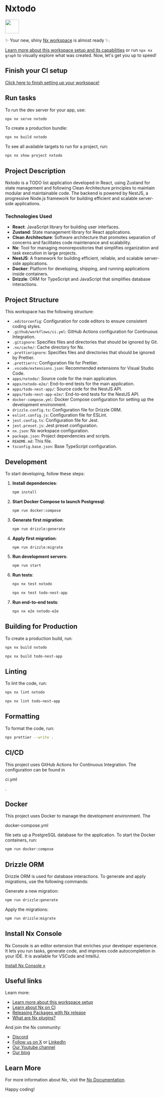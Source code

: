 # Nxtodo

<a alt="Nx logo" href="https://nx.dev" target="_blank" rel="noreferrer"><img src="https://raw.githubusercontent.com/nrwl/nx/master/images/nx-logo.png" width="45"></a>

✨ Your new, shiny [Nx workspace](https://nx.dev) is almost ready ✨.

[Learn more about this workspace setup and its capabilities](https://nx.dev/getting-started/tutorials/react-monorepo-tutorial?utm_source=nx_project&amp;utm_medium=readme&amp;utm_campaign=nx_projects) or run `npx nx graph` to visually explore what was created. Now, let's get you up to speed!

## Finish your CI setup

[Click here to finish setting up your workspace!](https://cloud.nx.app/connect/8xdbFBMw5N)

## Run tasks

To run the dev server for your app, use:

```sh
npx nx serve nxtodo
```

To create a production bundle:

```sh
npx nx build nxtodo
```

To see all available targets to run for a project, run:

```sh
npx nx show project nxtodo
```

## Project Description

Nxtodo is a TODO list application developed in React, using Zustand for state management and following Clean Architecture principles to maintain modular and maintainable code. The backend is powered by NestJS, a progressive Node.js framework for building efficient and scalable server-side applications.

### Technologies Used

- **React**: JavaScript library for building user interfaces.
- **Zustand**: State management library for React applications.
- **Clean Architecture**: Software architecture that promotes separation of concerns and facilitates code maintenance and scalability.
- **Nx**: Tool for managing monorepositories that simplifies organization and task execution in large projects.
- **NestJS**: A framework for building efficient, reliable, and scalable server-side applications.
- **Docker**: Platform for developing, shipping, and running applications inside containers.
- **Drizzle**: ORM for TypeScript and JavaScript that simplifies database interactions.

## Project Structure

This workspace has the following structure:

- `.editorconfig`: Configuration for code editors to ensure consistent coding styles.
- `.github/workflows/ci.yml`: GitHub Actions configuration for Continuous Integration.
- `.gitignore`: Specifies files and directories that should be ignored by Git.
- `.nx/cache/`: Cache directory for Nx.
- `.prettierignore`: Specifies files and directories that should be ignored by Prettier.
- `.prettierrc`: Configuration file for Prettier.
- `.vscode/extensions.json`: Recommended extensions for Visual Studio Code.
- `apps/nxtodo/`: Source code for the main application.
- `apps/nxtodo-e2e/`: End-to-end tests for the main application.
- `apps/todo-nest-app/`: Source code for the NestJS API.
- `apps/todo-nest-app-e2e/`: End-to-end tests for the NestJS API.
- `docker-compose.yml`: Docker Compose configuration for setting up the development environment.
- `drizzle.config.ts`: Configuration file for Drizzle ORM.
- `eslint.config.js`: Configuration file for ESLint.
- `jest.config.ts`: Configuration file for Jest.
- `jest.preset.js`: Jest preset configuration.
- `nx.json`: Nx workspace configuration.
- `package.json`: Project dependencies and scripts.
- `README.md`: This file.
- `tsconfig.base.json`: Base TypeScript configuration.

## Development

To start developing, follow these steps:

1. **Install dependencies**:
    ```sh
    npm install
    ```
2. **Start Docker Compose to launch Postgresql**:
    ```sh
    npm run docker:compose
    ```

3. **Generate first migration**:
    ```sh
    npm run drizzle:generate
    ```

4. **Apply first migration**:
    ```sh
    npm run drizzle:migrate
    ```

5. **Run development servers**:
    ```sh
    npm run start
    ```

6. **Run tests**:
    ```sh
    npx nx test nxtodo
    ```
    ```sh
    npx nx test todo-nest-app
    ```

7. **Run end-to-end tests**:
    ```sh
    npx nx e2e nxtodo-e2e
    ```

## Building for Production

To create a production build, run:

```sh
npx nx build nxtodo
```
```sh
npx nx build todo-nest-app
```

## Linting

To lint the code, run:

```sh
npx nx lint nxtodo
```

```sh
npx nx lint todo-nest-app
```

## Formatting

To format the code, run:

```sh
npx prettier --write .
```

## CI/CD

This project uses GitHub Actions for Continuous Integration. The configuration can be found in 

ci.yml

.

## Docker

This project uses Docker to manage the development environment. The 

docker-compose.yml

 file sets up a PostgreSQL database for the application. To start the Docker containers, run:

```sh
npm run docker:compose
```

## Drizzle ORM

Drizzle ORM is used for database interactions. To generate and apply migrations, use the following commands:

Generate a new migration:

```sh
npm run drizzle:generate
```

Apply the migrations:

```sh
npm run drizzle:migrate
```

## Install Nx Console

Nx Console is an editor extension that enriches your developer experience. It lets you run tasks, generate code, and improves code autocompletion in your IDE. It is available for VSCode and IntelliJ.

[Install Nx Console &raquo;](https://nx.dev/getting-started/editor-setup?utm_source=nx_project&utm_medium=readme&utm_campaign=nx_projects)

## Useful links

Learn more:

- [Learn more about this workspace setup](https://nx.dev/getting-started/tutorials/react-monorepo-tutorial?utm_source=nx_project&amp;utm_medium=readme&amp;utm_campaign=nx_projects)
- [Learn about Nx on CI](https://nx.dev/ci/intro/ci-with-nx?utm_source=nx_project&utm_medium=readme&utm_campaign=nx_projects)
- [Releasing Packages with Nx release](https://nx.dev/features/manage-releases?utm_source=nx_project&utm_medium=readme&utm_campaign=nx_projects)
- [What are Nx plugins?](https://nx.dev/concepts/nx-plugins?utm_source=nx_project&utm_medium=readme&utm_campaign=nx_projects)

And join the Nx community:
- [Discord](https://go.nx.dev/community)
- [Follow us on X](https://twitter.com/nxdevtools) or [LinkedIn](https://www.linkedin.com/company/nrwl)
- [Our Youtube channel](https://www.youtube.com/@nxdevtools)
- [Our blog](https://nx.dev/blog?utm_source=nx_project&utm_medium=readme&utm_campaign=nx_projects)

## Learn More

For more information about Nx, visit the [Nx Documentation](https://nx.dev).

Happy coding!
```

